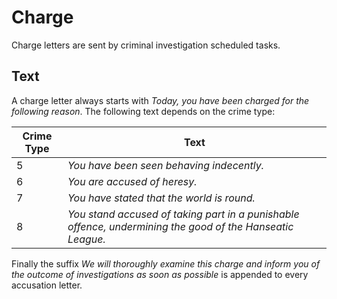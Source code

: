 # Charge
Charge letters are sent by criminal investigation scheduled tasks.

## Text
A charge letter always starts with *Today, you have been charged for the following reason*.
The following text depends on the crime type:

|Crime Type|Text|
|-|-|
|5|*You have been seen behaving indecently.*|
|6|*You are accused of heresy.*|
|7|*You have stated that the world is round.*|
|8|*You stand accused of taking part in a punishable offence, undermining the good of the Hanseatic League.*|

Finally the suffix *We will thoroughly examine this charge and inform you of the outcome of investigations as soon as possible* is appended to every accusation letter.
